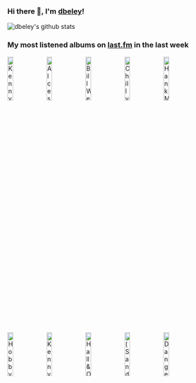 ### Hi there 👋, I'm [dbeley](https://dbeley.ovh/en)!

![dbeley's github stats](https://github-readme-stats.vercel.app/api?username=dbeley)

### My most listened albums on [last.fm](https://www.last.fm/user/d_beley) in the last week

[<img src='https://lastfm.freetls.fastly.net/i/u/300x300/1b2f656c816b4bc7a57d188f89048378.jpg' width='16%' height='16%' alt='Kenny Drew - Kenny Drew Trio'>](https://www.last.fm/music/kenny%2bdrew/kenny%2bdrew%2btrio)&nbsp;
[<img src='https://lastfm.freetls.fastly.net/i/u/300x300/255b804d4b2b2f794a4f61315f56cbec.jpg' width='16%' height='16%' alt='Alcest - Les Chants de lAurore'>](https://www.last.fm/music/alcest/les%2bchants%2bde%2bl%2527aurore)&nbsp;
[<img src='https://lastfm.freetls.fastly.net/i/u/300x300/46d822f1febda349fe65ddb6ecc0dd00.jpg' width='16%' height='16%' alt='Bill Wells & Maher Shalal Hash Baz - Osaka Bridge'>](https://www.last.fm/music/bill%2bwells%2b%2526%2bmaher%2bshalal%2bhash%2bbaz/osaka%2bbridge)&nbsp;
[<img src='https://lastfm.freetls.fastly.net/i/u/300x300/8cb35df8f3b2a0e023e5c8d1f3a273d5.jpg' width='16%' height='16%' alt='Chilly Gonzales - SOLO PIANO III'>](https://www.last.fm/music/chilly%2bgonzales/solo%2bpiano%2biii)&nbsp;
[<img src='https://lastfm.freetls.fastly.net/i/u/300x300/b5fb754c9b99a45af93a05a34db79b8f.jpg' width='16%' height='16%' alt='Hank Mobley - Roll Call'>](https://www.last.fm/music/hank%2bmobley/roll%2bcall)&nbsp;
<br>
[<img src='https://lastfm.freetls.fastly.net/i/u/300x300/531e04644ce68d91642a7ef6fe15679c.jpg' width='16%' height='16%' alt='Hobby - Nombre Parfait'>](https://www.last.fm/music/hobby/nombre%2bparfait)&nbsp;
[<img src='https://lastfm.freetls.fastly.net/i/u/300x300/863196360d587dc377453c80eb5c9f68.jpg' width='16%' height='16%' alt='Kenny Drew - Undercurrent'>](https://www.last.fm/music/kenny%2bdrew/undercurrent)&nbsp;
[<img src='https://lastfm.freetls.fastly.net/i/u/300x300/71c645a18e79e2029306e15c49c6a8d1.png' width='16%' height='16%' alt='Hall & Oates - H2O'>](https://www.last.fm/music/hall%2b%2526%2boates/h2o)&nbsp;
[<img src='https://lastfm.freetls.fastly.net/i/u/300x300/8bbb31da139345622cb44d2bd5d1cccd.jpg' width='16%' height='16%' alt='(Sandy) Alex G - Beach Music'>](https://www.last.fm/music/%2528sandy%2529%2balex%2bg/beach%2bmusic)&nbsp;
[<img src='https://lastfm.freetls.fastly.net/i/u/300x300/eaf97740666856d7c071e2b311255a9a.jpg' width='16%' height='16%' alt='Danger Mouse & Black Thought - Cheat Codes'>](https://www.last.fm/music/danger%2bmouse%2b%2526%2bblack%2bthought/cheat%2bcodes)&nbsp;
<br>
